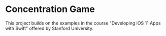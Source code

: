 #  Concentration Game 

This project builds on the examples in the course "Developing iOS 11 Apps with Swift" offered by Stanford University.


